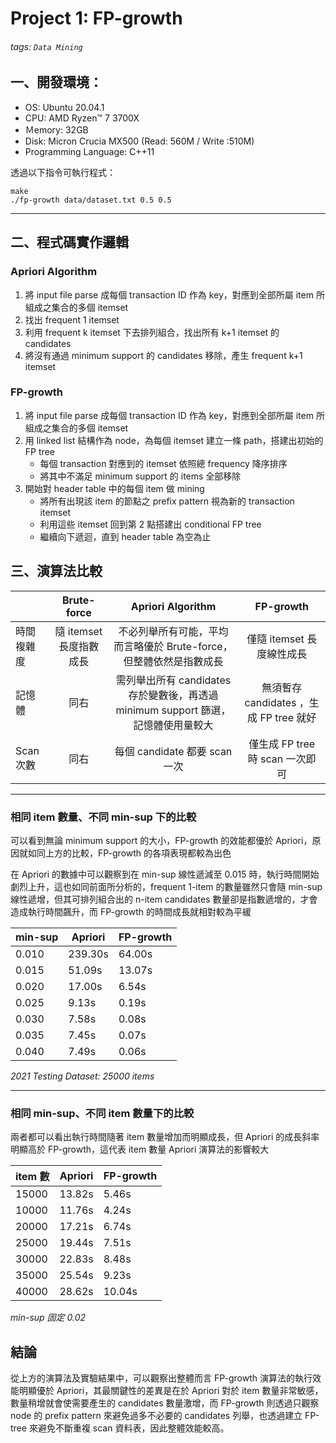 # Project 1: FP-growth

###### tags: `Data Mining`


## 一、開發環境：
* OS: Ubuntu 20.04.1
* CPU: AMD Ryzen™ 7 3700X
* Ｍemory: 32GB
* Disk: Micron Crucia MX500 (Read: 560M / Write :510M)
* Programming Language: C++11

透過以下指令可執行程式：
```
make
./fp-growth data/dataset.txt 0.5 0.5
```

---

## 二、程式碼實作邏輯
### Apriori Algorithm
1. 將 input file parse 成每個 transaction ID 作為 key，對應到全部所屬 item 所組成之集合的多個 itemset
2. 找出 frequent 1 itemset
3. 利用 frequent k itemset 下去排列組合，找出所有 k+1 itemset 的 candidates
4. 將沒有通過 minimum support 的 candidates 移除，產生 frequent k+1 itemset

### FP-growth
1. 將 input file parse 成每個 transaction ID 作為 key，對應到全部所屬 item 所組成之集合的多個 itemset
2. 用 linked list 結構作為 node，為每個 itemset 建立一條 path，搭建出初始的 FP tree
    - 每個 transaction 對應到的 itemset 依照總 frequency 降序排序
    - 將其中不滿足 minimum support 的 items 全部移除
3. 開始對 header table 中的每個 item 做 mining
    - 將所有出現該 item 的節點之 prefix pattern 視為新的 transaction itemset
    - 利用這些 itemset 回到第 2 點搭建出 conditional FP tree
    - 繼續向下遞迴，直到 header table 為空為止

## 三、演算法比較

|            |       Brute-force       |                         Apriori Algorithm                          |         FP-growth         |
| ---------- |:-----------------------:|:------------------------------------------------------------------:|:-------------------------:|
| 時間複雜度 | 隨 itemset 長度指數成長 | 不必列舉所有可能，平均而言略優於 Brute-force，但整體依然是指數成長 | 僅隨 itemset 長度線性成長 |
| 記憶體 |同右|需列舉出所有 candidates 存於變數後，再透過 minimum support 篩選，記憶體使用量較大|無須暫存candidates ，生成 FP tree 就好|
|Scan 次數|同右|每個 candidate 都要 scan 一次|僅生成 FP tree 時 scan 一次即可|

---

### 相同 item 數量、不同 min-sup 下的比較

可以看到無論 minimum support 的大小，FP-growth 的效能都優於 Apriori，原因就如同上方的比較，FP-growth 的各項表現都較為出色

在 Apriori 的數據中可以觀察到在 min-sup 線性遞減至 0.015 時，執行時間開始劇烈上升，這也如同前面所分析的，frequent 1-item 的數量雖然只會隨 min-sup 線性遞增，但其可排列組合出的 n-item candidates 數量卻是指數遞增的，才會造成執行時間飆升，而 FP-growth 的時間成長就相對較為平緩

| min-sup | Apriori | FP-growth |
| ------- | ------- | --------- |
| 0.010   | 239.30s | 64.00s    |
| 0.015   | 51.09s  | 13.07s    |
| 0.020   | 17.00s  | 6.54s     |
| 0.025   | 9.13s   | 0.19s     |
| 0.030   | 7.58s   | 0.08s     |
| 0.035   | 7.45s   | 0.07s     |
| 0.040   | 7.49s   | 0.06s     |

*2021 Testing Dataset: 25000 items*

---

### 相同 min-sup、不同 item 數量下的比較

兩者都可以看出執行時間隨著 item 數量增加而明顯成長，但 Apriori 的成長斜率明顯高於 FP-growth，這代表 item 數量 Apriori 演算法的影響較大

| item 數 | Apriori | FP-growth |
| ------- | ------- | --------- |
| 15000   | 13.82s  | 5.46s     |
| 10000   | 11.76s  | 4.24s     |
| 20000   | 17.21s  | 6.74s     |
| 25000   | 19.44s  | 7.51s     |
| 30000   | 22.83s  | 8.48s     |
| 35000   | 25.54s  | 9.23s     |
| 40000   | 28.62s  | 10.04s    |

*min-sup 固定 0.02*

## 結論

從上方的演算法及實驗結果中，可以觀察出整體而言 FP-growth 演算法的執行效能明顯優於 Apriori，其最關鍵性的差異是在於 Apriori 對於 item 數量非常敏感，數量稍增就會使需要產生的 candidates 數量激增，而 FP-growth 則透過只觀察 node 的 prefix pattern 來避免過多不必要的 candidates 列舉，也透過建立 FP-tree 來避免不斷重複 scan 資料表，因此整體效能較高。
